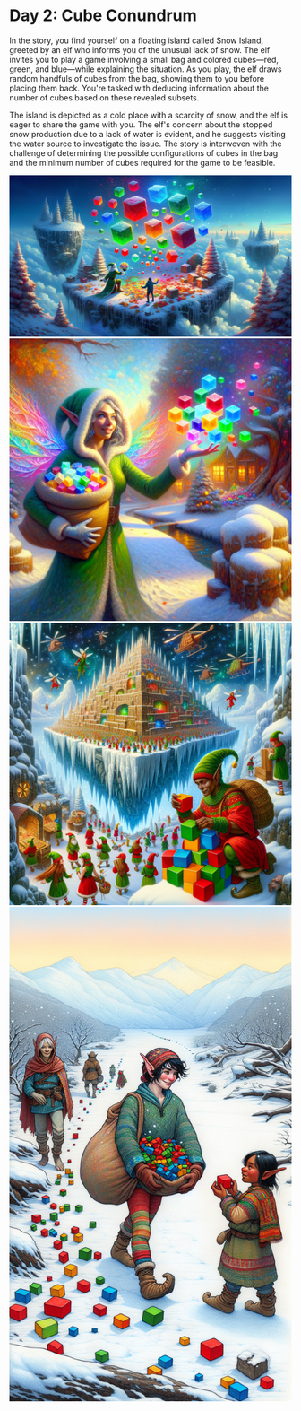 # Day 2: Cube Conundrum

In the story, you find yourself on a floating island called Snow Island, greeted by an elf who informs you of the
unusual lack of snow. The elf invites you to play a game involving a small bag and colored cubes—red, green, and
blue—while explaining the situation. As you play, the elf draws random handfuls of cubes from the bag, showing them to
you before placing them back. You're tasked with deducing information about the number of cubes based on these revealed
subsets.

The island is depicted as a cold place with a scarcity of snow, and the elf is eager to share the game with you. The
elf's concern about the stopped snow production due to a lack of water is evident, and he suggests visiting the water
source to investigate the issue. The story is interwoven with the challenge of determining the possible configurations
of cubes in the bag and the minimum number of cubes required for the game to be feasible.

![img_08.png](img_08.png)
![img_07.png](img_07.png)
![img_02.png](img_02.png)
![img_05.png](img_05.png)

